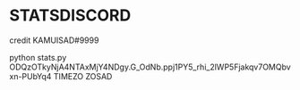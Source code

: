 # STATSDISCORD
credit KAMUISAD#9999

python stats.py
ODQzOTkyNjA4NTAxMjY4NDgy.G_OdNb.ppj1PY5_rhi_2lWP5Fjakqv7OMQbvxn-PUbYq4
TIMEZO ZOSAD



